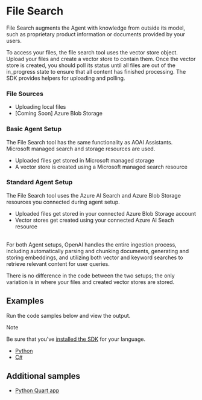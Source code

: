 # File Search

File Search augments the Agent with knowledge from outside its model, such as proprietary product information or documents provided by your users. 

To access your files, the file search tool uses the vector store object. Upload your files and create a vector store to contain them. Once the vector store is created, you should poll its status until all files are out of the in_progress state to ensure that all content has finished processing. The SDK provides helpers for uploading and polling. 

### File Sources  
- Uploading local files
- [Coming Soon] Azure Blob Storage

### Basic Agent Setup <br> 
The File Search tool has the same functionality as AOAI Assistants. Microsoft managed search and storage resources are used. 
- Uploaded files get stored in Microsoft managed storage
- A vector store is created using a Microsoft managed search resource

### Standard Agent Setup 
The File Search tool uses the Azure AI Search and Azure Blob Storage resources you connected during agent setup.  
- Uploaded files get stored in your connected Azure Blob Storage account
- Vector stores get created using your connected Azure AI Seach resource
<br> </br>

For both Agent setups, OpenAI handles the entire ingestion process, including automatically parsing and chunking documents, generating and storing embeddings, and utilizing both vector and keyword searches to retrieve relevant content for user queries. 

There is no difference in the code between the two setups; the only variation is in where your files and created vector stores are stored.

## Examples

Run the code samples below and view the output. 

>[!NOTE]
> Be sure that you've [installed the SDK](../../quickstart.md#install-the-sdk-package) for your language.

* [Python](./python-file-search.py)
* [C#](./FileSearch.cs)

## Additional samples

* [Python Quart app](https://github.com/Azure-Samples/azureai-assistant-tool/tree/main/samples/FileSearch)
